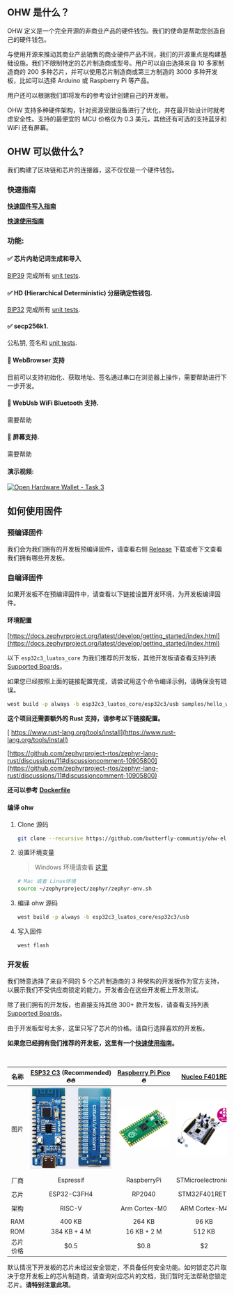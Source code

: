 ## OHW 是什么？

OHW 定义是一个完全开源的非商业产品的硬件钱包。我们的使命是帮助您创造自己的硬件钱包。

与使用开源来推动其商业产品销售的商业硬件产品不同，我们的开源重点是构建基础设施。我们不限制特定的芯片制造商或型号。用户可以自由选择来自 10 多家制造商的 200 多种芯片，并可以使用芯片制造商或第三方制造的 3000 多种开发板，比如可以选择 Arduino 或 Raspberry Pi 等产品。

用户还可以根据我们即将发布的参考设计创建自己的开发板。

OHW 支持多种硬件架构，针对资源受限设备进行了优化，并在最开始设计时就考虑安全性。支持的最便宜的 MCU 价格仅为 0.3 美元，其他还有可选的支持蓝牙和 WiFi 还有屏幕。

## OHW 可以做什么?

我们构建了区块链和芯片的连接器，这不仅仅是一个硬件钱包。

### **快速指南**

**[快速固件写入指南](https://github.com/butterfly-communtiy/ohw-elf-firmware/tree/master/doc/board)**

**[快速使用指南](https://github.com/butterfly-communtiy/ohw-elf-firmware/tree/master/doc/start)**

### 功能:

#### ✅ 芯片内助记词生成和导入

[BIP39](https://github.com/bitcoin/bips/blob/master/bip-0039.mediawiki) 完成所有 [unit tests](https://github.com/butterfly-communtiy/ohw-lib-wallets/blob/main/src/mnemonic.rs).

#### ✅ HD (Hierarchical Deterministic) 分层确定性钱包.

[BIP32](https://github.com/bitcoin/bips/blob/master/bip-0032.mediawiki) 完成所有 [unit tests](https://github.com/butterfly-communtiy/ohw-lib-wallets/blob/main/src/wallets.rs).

#### ✅ secp256k1.

公私钥, 签名和 [unit tests](https://github.com/butterfly-communtiy/ohw-lib-wallets/blob/main/src/alg/crypto.rs).

#### 🚧 WebBrowser 支持

目前可以支持初始化、获取地址、签名通过串口在浏览器上操作，需要帮助进行下一步开发。

#### 🚧 WebUsb WiFi Bluetooth 支持.

需要帮助

#### 🚧 屏幕支持.

需要帮助

#### 演示视频:

[![Open Hardware Wallet - Task 3](https://res.cloudinary.com/marcomontalbano/image/upload/v1736601213/video_to_markdown/images/youtube--Tk8S3mavd5I-c05b58ac6eb4c4700831b2b3070cd403.jpg)](https://www.youtube.com/watch?v=Tk8S3mavd5I "Open Hardware Wallet - Task 3")

## 如何使用固件

### 预编译固件

  我们会为我们拥有的开发板预编译固件，请查看右侧 [Release](https://github.com/butterfly-communtiy/ohw-elf-firmware/releases) 下载或者下文查看我们拥有哪些开发板。

### 自编译固件

  如果开发板不在预编译固件中，请查看以下链接设置开发环境，为开发板编译固件。

#### 环境配置

  [https://docs.zephyrproject.org/latest/develop/getting_started/index.html](https://docs.zephyrproject.org/latest/develop/getting_started/index.html)

  以下 `esp32c3_luatos_core` 为我们推荐的开发板，其他开发板请查看支持列表 [Supported Boards](https://docs.zephyrproject.org/latest/boards/index.html)。

  如果您已经按照上面的链接配置完成，请尝试用这个命令编译示例，请确保没有错误。

```bash
west build -p always -b esp32c3_luatos_core/esp32c3/usb samples/hello_world
```

  **这个项目还需要额外的 Rust 支持，请参考以下链接配置。**

[  https://www.rust-lang.org/tools/install](https://www.rust-lang.org/tools/install)

  [https://github.com/zephyrproject-rtos/zephyr-lang-rust/discussions/11#discussioncomment-10905800](https://github.com/zephyrproject-rtos/zephyr-lang-rust/discussions/11#discussioncomment-10905800)

  **还可以参考** **[Dockerfile](./Dockerfile)**

#### 编译 ohw

1. Clone 源码

   ```bash
   git clone --recursive https://github.com/butterfly-communtiy/ohw-elf-firmware.git
   ```
2. 设置环境变量

   > Windows 环境请查看 [这里](https://docs.zephyrproject.org/latest/develop/env_vars.html#zephyr-environment-scripts)
   >

   ```bash
   # Mac 或者 Linux环境
   source ~/zephyrproject/zephyr/zephyr-env.sh
   ```
3. 编译 ohw 源码

   ```bash
   west build -p always -b esp32c3_luatos_core/esp32c3/usb
   ```
4. 写入固件

   ```bash
   west flash
   ```

### 开发板

我们特意选择了来自不同的 5 个芯片制造商的 3 种架构的开发板作为官方支持，以展示我们不受供应商锁定的能力。开发者会在这些开发板上开发测试。

除了我们拥有的开发板，也直接支持其他 300+ 款开发板，请查看支持列表 [Supported Boards](https://docs.zephyrproject.org/latest/boards/index.html)。

由于开发板型号太多，这里只写了芯片的价格。请自行选择喜欢的开发板。

**如果您已经拥有我们推荐的开发板，这里有一个[快速使用指南](https://github.com/butterfly-communtiy/ohw-elf-firmware/tree/master/doc/board)。**

<br />

|   名称   | [ESP32&nbsp;C3](https://docs.zephyrproject.org/latest/boards/luatos/esp32c3_luatos_core/doc/index.html)&nbsp;(Recommended)🔥🔥 | [Raspberry&nbsp;Pi&nbsp;Pico](https://docs.zephyrproject.org/latest/boards/raspberrypi/rpi_pico/doc/index.html) 🔥 | [Nucleo F401RE](https://docs.zephyrproject.org/latest/boards/st/nucleo_f401re/doc/index.html) | [nRF52840-MDK](https://docs.zephyrproject.org/latest/boards/makerdiary/nrf52840_mdk/doc/index.html) | [NXP FRDM-K64F](https://docs.zephyrproject.org/latest/boards/nxp/frdm_k64f/doc/index.html) |
| :------: | :-------------------------------------------------------------------------------------------------------------------------: | :-------------------------------------------------------------------------------------------------------------: | :----------------------------------------------------------------------------------------: | :----------------------------------------------------------------------------------------------: | :-------------------------------------------------------------------------------------: |
|   图片   |                                    ![esp32-c3-core](doc/image/board/esp32-c3-core-usb.png)                                    |                                    ![rpi-pico](doc/image/board/pico-board.png)                                    |                       ![stm32f401](doc/image/board/nucleo_f401re.jpg)                       |                        ![nrf52840-mdk](doc/image/board/mdk52840-cover.png)                        |                        ![frdm_k64f](doc/image/board/frdm_k64f.jpg)                        |
|   厂商   |                                                          Espressif                                                          |                                                   RaspberryPi                                                   |                                     STMicroelectronics                                     |                                       Nordic Semiconductor                                       |                                           NXP                                           |
|   芯片   |                                                         ESP32-C3FH4                                                         |                                                     RP2040                                                     |                                       STM32F401RET6                                       |                                             nRF52840                                             |                                     MK64FN1M0VLL12                                     |
|   架构   |                                                           RISC-V                                                           |                                                  Arm Cortex-M0                                                  |                                       ARM Cortex-M4                                       |                                          ARM Cortex-M4                                          |                                      ARM Cortex-M4                                      |
|   RAM   |                                                           400 KB                                                           |                                                     264 KB                                                     |                                           96 KB                                           |                                              256 KB                                              |                                         256 KB                                         |
|   ROM   |                                                        384 KB + 4 M                                                        |                                                   16 KB + 2 M                                                   |                                           512 KB                                           |                                               1 M                                               |                                           1 M                                           |
| 芯片价格 |                                                            \$0.5                                                            |                                                      \$0.8                                                      |                                            \$2                                            |                                               \$3                                               |                                          \$20                                          |

默认情况下开发板的芯片未经过安全锁定，不具备任何安全功能。如何锁定芯片取决于您开发板上的芯片制造商，请查询对应芯片的文档，我们暂时无法帮助您锁定芯片。**请特别注意此项**。
